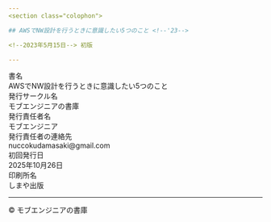 ```yaml
---
<section class="colophon">

## AWSでNW設計を行うときに意識したい5つのこと <!--'23-->

<!--2023年5月15日--> 初版

---
```


<div class="colophon-container">
  <div class="colophon-row">
    <div class="colophon-label">書名</div>
    <div class="colophon-value">AWSでNW設計を行うときに意識したい5つのこと</div>
  </div>
  <div class="colophon-row">
    <div class="colophon-label">発行サークル名</div>
    <div class="colophon-value">モブエンジニアの書庫</div>
  </div>
  <div class="colophon-row">
    <div class="colophon-label">発行責任者名</div>
    <div class="colophon-value">モブエンジニア</div>
  </div>
  <div class="colophon-row">
    <div class="colophon-label">発行責任者の連絡先</div>
    <div class="colophon-value">nuccokudamasaki@gmail.com</div>
  </div>
  <div class="colophon-row">
    <div class="colophon-label">初回発行日</div>
    <div class="colophon-value">2025年10月26日</div>
  </div>
  <div class="colophon-row">
    <div class="colophon-label">印刷所名</div>
    <div class="colophon-value">しまや出版</div>
  </div>
</div>

---

<!-- textlint-disable ja-technical-writing/ja-no-mixed-period -->

© <!--2025--> モブエンジニアの書庫

<!-- textlint-enable: ja-technical-writing/ja-no-mixed-period -->

</section>